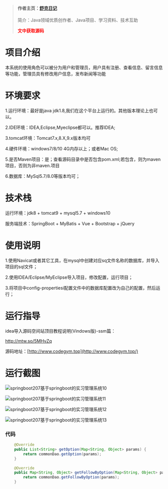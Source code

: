 > #### 作者主页：[舒克日记](https://blog.csdn.net/cativen)
>
>  简介：Java领域优质创作者、Java项目、学习资料、技术互助
>
> <b><font color=red>文中获取源码</font></b>

# 项目介绍

本系统的使用角色可以被分为用户和管理员，用户具有注册、查看信息、留言信息等功能，管理员具有修改用户信息，发布新闻等功能



# 环境要求



1.运行环境：最好是java jdk1.8,我们在这个平台上运行的。其他版本理论上也可以。 

2.IDE环境：IDEA,Eclipse,Myeclipse都可以。推荐IDEA; 

3.tomcat环境：Tomcat7.x,8.X,9.x版本均可 

4.硬件环境：windows7/8/10 4G内存以上；或者Mac OS; 

5.是否Maven项目：是；查看源码目录中是否包含pom.xml;若包含，则为maven项目，否则为非maven.项目 

6.数据库：MySql5.7/8.0等版本均可；





# 技术栈



运行环境：jdk8 + tomcat9 + mysql5.7 + windows10

服务端技术：SpringBoot + MyBatis + Vue + Bootstrap + jQuery





# 使用说明





1.使用Navicat或者其它工具，在mysql中创建对应sq文件名称的数据库，并导入项目的sql文件； 

2.使用IDEA/Eclipse/MyEclipse导入项目，修改配置，运行项目； 

3.将项目中config-propertiesi配置文件中的数据库配置改为自己的配置，然后运行；





# 运行指导

idea导入源码空间站顶目教程说明(Vindows版)-ssm篇：

http://mtw.so/5MHvZq 

源码地址：[http://www.codegym.top](http://www.codegym.top/)





# 运行截图









![springboot207基于springboot的实习管理系统10](https://img-blog.csdnimg.cn/img_convert/a682d0716f8ee87b4b30a17bce3ab591.png)

![springboot207基于springboot的实习管理系统11](https://img-blog.csdnimg.cn/img_convert/42e3dac831640ea87e42a8b41eca5a92.png)

![springboot207基于springboot的实习管理系统12](https://img-blog.csdnimg.cn/img_convert/9d598e2baf197a059e92b3f46603b8fc.png)

![springboot207基于springboot的实习管理系统13](https://img-blog.csdnimg.cn/img_convert/4aff0d3dc6b5459d3cb6860098796159.png)

### 代码

```java
	@Override
	public List<String> getOption(Map<String, Object> params) {
		return commonDao.getOption(params);
	}
	
	@Override
	public Map<String, Object> getFollowByOption(Map<String, Object> params) {
		return commonDao.getFollowByOption(params);
	}
```










